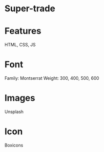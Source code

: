 # Super-trade

# Features
HTML, CSS, JS

# Font
Family: Montserrat
Weight: 300, 400, 500, 600

# Images
Unsplash

# Icon
Boxicons
